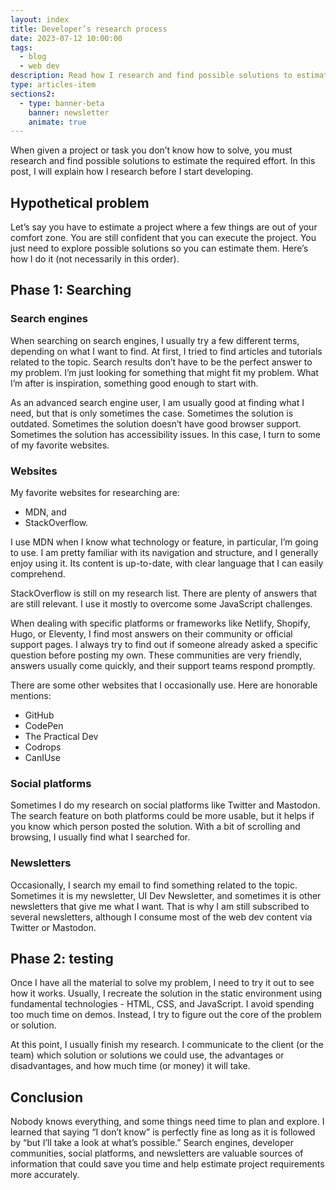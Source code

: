 ```yaml
---
layout: index
title: Developer’s research process
date: 2023-07-12 10:00:00
tags:
  - blog
  - web dev
description: Read how I research and find possible solutions to estimate the required effort before I start developing.
type: articles-item
sections2:
  - type: banner-beta
    banner: newsletter
    animate: true
---
```


When given a project or task you don’t know how to solve, you must research and find possible solutions to estimate the required effort. In this post, I will explain how I research before I start developing.

## Hypothetical problem

Let’s say you have to estimate a project where a few things are out of your comfort zone. You are still confident that you can execute the project. You just need to explore possible solutions so you can estimate them. Here’s how I do it (not necessarily in this order).

## Phase 1: Searching

### Search engines

When searching on search engines, I usually try a few different terms, depending on what I want to find. At first, I tried to find articles and tutorials related to the topic. Search results don’t have to be the perfect answer to my problem. I’m just looking for something that might fit my problem. What I’m after is inspiration, something good enough to start with.

As an advanced search engine user, I am usually good at finding what I need, but that is only sometimes the case. Sometimes the solution is outdated. Sometimes the solution doesn’t have good browser support. Sometimes the solution has accessibility issues. In this case, I turn to some of my favorite websites.

### Websites

My favorite websites for researching are:

- MDN, and
- StackOverflow.

I use MDN when I know what technology or feature, in particular, I’m going to use. I am pretty familiar with its navigation and structure, and I generally enjoy using it. Its content is up-to-date, with clear language that I can easily comprehend.

StackOverflow is still on my research list. There are plenty of answers that are still relevant. I use it mostly to overcome some JavaScript challenges.

When dealing with specific platforms or frameworks like Netlify, Shopify, Hugo, or Eleventy, I find most answers on their community or official support pages. I always try to find out if someone already asked a specific question before posting my own. These communities are very friendly, answers usually come quickly, and their support teams respond promptly.

There are some other websites that I occasionally use. Here are honorable mentions:

- GitHub
- CodePen
- The Practical Dev
- Codrops
- CanIUse

### Social platforms

Sometimes I do my research on social platforms like Twitter and Mastodon. The search feature on both platforms could be more usable, but it helps if you know which person posted the solution. With a bit of scrolling and browsing, I usually find what I searched for.

### Newsletters

Occasionally, I search my email to find something related to the topic. Sometimes it is my newsletter, UI Dev Newsletter, and sometimes it is other newsletters that give me what I want. That is why I am still subscribed to several newsletters, although I consume most of the web dev content via Twitter or Mastodon.

## Phase 2: testing

Once I have all the material to solve my problem, I need to try it out to see how it works. Usually, I recreate the solution in the static environment using fundamental technologies - HTML, CSS, and JavaScript. I avoid spending too much time on demos. Instead, I try to figure out the core of the problem or solution.

At this point, I usually finish my research. I communicate to the client (or the team) which solution or solutions we could use, the advantages or disadvantages, and how much time (or money) it will take.

## Conclusion

Nobody knows everything, and some things need time to plan and explore. I learned that saying “I don’t know” is perfectly fine as long as it is followed by “but I’ll take a look at what’s possible.” Search engines, developer communities, social platforms, and newsletters are valuable sources of information that could save you time and help estimate project requirements more accurately.
